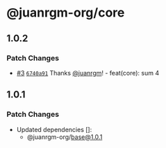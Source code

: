# @juanrgm-org/core

## 1.0.2

### Patch Changes

- [#3](https://github.com/juanrgm/changesets-demo/pull/3) [`6740a91`](https://github.com/juanrgm/changesets-demo/commit/6740a91639f2d18681177fa805fc2b33c27cac21) Thanks [@juanrgm](https://github.com/juanrgm)! - feat(core): sum 4

## 1.0.1

### Patch Changes

- Updated dependencies []:
  - @juanrgm-org/base@1.0.1
